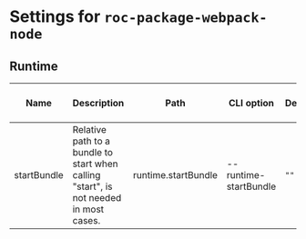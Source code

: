 # Settings for `roc-package-webpack-node`

## Runtime
| Name        | Description                                                                                     | Path                | CLI option            | Default | Type       | Required | Can be empty | Extensions       |
| ----------- | ----------------------------------------------------------------------------------------------- | ------------------- | --------------------- | ------- | ---------- | -------- | ------------ | ---------------- |
| startBundle | Relative path to a bundle to start when calling &quot;start&quot;, is not needed in most cases. | runtime.startBundle | --runtime-startBundle | `""`    | `Filepath` | No       | Yes          | roc-plugin-start |
